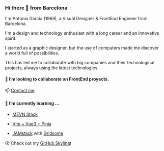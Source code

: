 ### Hi there 👋 from Barcelona

I'm Antonio Garcia (1969), a Visual Designer & FrontEnd Engineer from Barcelona.

I'm a design and technology enthusiast with a long career and an innovative spirit.

I started as a graphic designer, but the use of computers made me discover a world full of possibilities.

This has led me to collaborate with big companies and their technological projects, always using the latest technologies.


#### 👯 I’m looking to collaborate on FrontEnd proyects. 

📫 [Contact me ](https://www.linkedin.com/in/agarcia-bcn21/)

#### 🌱 I’m currently learning ...

- [MEVN Stack](https://www.geeksforgeeks.org/what-is-mevn-stack/)
- [Vite + Vue3 + Pinia]()

- [JAMstack](https://jamstack.org/what-is-jamstack/) with [Gridsome](https://gridsome.org/)

<!--
**terremotoBCN/terremotoBCN** is a ✨ _special_ ✨ repository because its `README.md` (this file) appears on your GitHub profile.

Here are some ideas to get you started:

- 🔭 I’m currently working on ...
- 🌱 I’m currently learning ...
- 👯 I’m looking to collaborate on ...
- 🤔 I’m looking for help with ...
- 💬 Ask me about ...
- 📫 How to reach me: ...
- 😄 Pronouns: ...
- ⚡ Fun fact: ...
-->


😲 Check out my [GitHub Skyline](https://skyline.github.com/terremotoBCN/2021)❗ 
